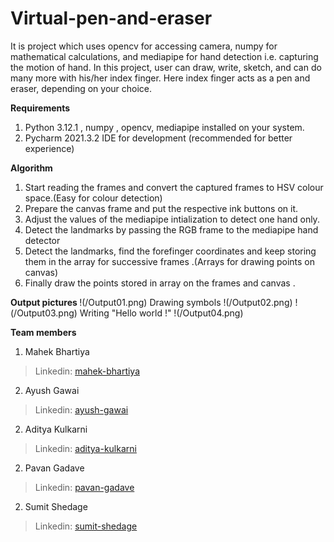 # Virtual-pen-and-eraser
It is project which uses opencv for accessing camera, numpy for mathematical calculations, and mediapipe for hand detection i.e. capturing the motion of hand. In this project, user can draw, write, sketch, and can do many more with his/her index finger. Here index finger acts as a pen and eraser, depending on your choice.

<b> Requirements </b>
1. Python 3.12.1 , numpy , opencv, mediapipe installed on your system.
2. Pycharm 2021.3.2 IDE for development (recommended for better experience)

<b> Algorithm </b>
1. Start reading the frames and convert the captured frames to HSV colour space.(Easy for colour detection)
2. Prepare the canvas frame and put the respective ink buttons on it.
3. Adjust the values of the mediapipe intialization to detect one hand only.
4. Detect the landmarks by passing the RGB frame to the mediapipe hand detector
5. Detect the landmarks, find the forefinger coordinates and keep storing them in the array for successive frames .(Arrays for drawing points on canvas)
6. Finally draw the points stored in array on the frames and canvas .

<b> Output pictures </b>
    !(/Output01.png)
    Drawing symbols
    !(/Output02.png)
    !(/Output03.png)
    Writing "Hello world !"
    !(/Output04.png)

<b> Team members </b>
1. Mahek Bhartiya
 >  Linkedin: [mahek-bhartiya](www.linkedin.com/in/mahek-bhartiya-513012233)
2. Ayush Gawai
 >  Linkedin: [ayush-gawai](www.linkedin.com/in/ayush-gawai-864682262/)
2. Aditya Kulkarni
 >  Linkedin: [aditya-kulkarni](www.linkedin.com/in/aditya-kulkarni-93063a218/)
2. Pavan Gadave
 >  Linkedin: [pavan-gadave](www.linkedin.com/in/pavan-gadave/)
2. Sumit Shedage
 >  Linkedin: [sumit-shedage](www.linkedin.com/in/sumit-shedage-11306825b/)
